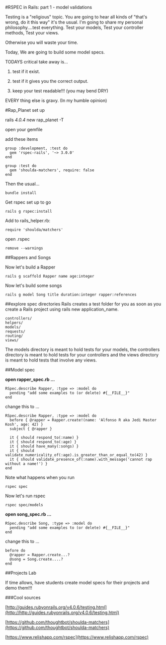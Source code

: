 #RSPEC in Rails: part 1 - model validations

Testing is a "religious" topic. You are going to hear all kinds of "that's wrong, do it this way" it's the usual. I'm going to share my personal philosophy....test everything. Test your models, Test your controller methods, Test your views.

Otherwise you will waste your time.

Today, We are going to build some model specs.

TODAYS critical take away is...

1. test if it exist.

2. test if it gives you the correct output.

3. keep your test readable!!! (you may bend DRY)

EVERY thing else is gravy. (In my humble opinion)

#Rap_Planet set up

rails _4.0.4_ new rap_planet -T

open your gemfile

add these items

```
group :development, :test do
  gem 'rspec-rails', '~> 3.0.0'
end

group :test do
  gem 'shoulda-matchers', require: false
end
```

Then the usual...

	bundle install
	
Get rspec set up to go
	
	rails g rspec:install
	
Add to rails_helper.rb: 

	require 'shoulda/matchers'
	
open .rspec

	remove --warnings
	
##Rappers and Songs

Now let's build a Rapper

	rails g scaffold Rapper name age:integer
	
Now let's build some songs

	rails g model Song title duration:integer rapper:references
	
##explore spec directories
Rails creates a test folder for you as soon as you create a Rails project using rails new application_name.

```
controllers/
helpers/        
models/        
requests/
routing/   
views/
```

The models directory is meant to hold tests for your models, the controllers directory is meant to hold tests for your controllers and the views directory is meant to hold tests that involve any views.

##Model spec

**open rapper_spec.rb ...**

```
RSpec.describe Rapper, :type => :model do
  pending "add some examples to (or delete) #{__FILE__}"
end
```
change this to ...

```
RSpec.describe Rapper, :type => :model do
  before { @rapper = Rapper.create!(name: 'Alfonso R aka Jedi Master Kosh', age: 42) }
  subject { @rapper }

  it { should respond_to(:name) }
  it { should respond_to(:age) }
  it { should have_many(:songs) }
  it { should validate_numericality_of(:age).is_greater_than_or_equal_to(42) }
  it { should validate_presence_of(:name).with_message('cannot rap without a name!') }
end
```
	
Note what happens when you run 

	rspec spec
	
Now let's run rspec

	rspec spec/models



**open song_spec.rb ...**

```
RSpec.describe Song, :type => :model do
  pending "add some examples to (or delete) #{__FILE__}"
end
```

change this to ...

```
before do
  @rapper = Rapper.create...?
  @song = Song.create....?
end
```


##Projects Lab

If time allows, have students create model specs for their projects and demo them!!!
	
###Cool sources

[http://guides.rubyonrails.org/v4.0.6/testing.html](http://http://guides.rubyonrails.org/v4.0.6/testing.html)

[https://github.com/thoughtbot/shoulda-matchers](https://github.com/thoughtbot/shoulda-matchers)

[https://www.relishapp.com/rspec](https://www.relishapp.com/rspec)


	


